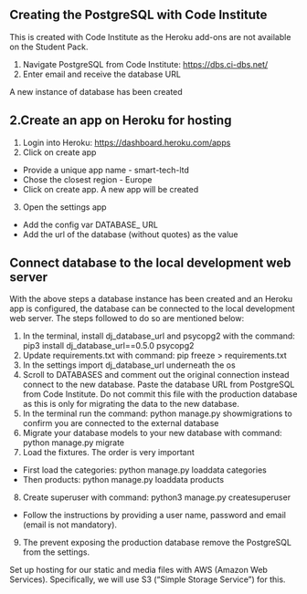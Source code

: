 ## Creating the PostgreSQL with Code Institute

This is created with Code Institute as the Heroku add-ons are not available on the Student Pack.

1. Navigate PostgreSQL from Code Institute: https://dbs.ci-dbs.net/
2. Enter email and receive the database URL

A new instance of database has been created


## 2.Create an app on Heroku for hosting

1. Login into Heroku: https://dashboard.heroku.com/apps
2. Click on create app
- Provide a unique app name - smart-tech-ltd
- Chose the closest region - Europe
- Click on create app. A new app will be created

3. Open the settings app
- Add the config var DATABASE_ URL
- Add the url of the database (without quotes) as the value 


## Connect database to the local development web server

With the above steps a database instance has been created and an Heroku app is configured, the database can be connected to the local development web server. The steps followed to do so are mentioned below:

1. In the terminal, install dj_database_url and psycopg2 with the command: pip3 install dj_database_url==0.5.0 psycopg2
2. Update requirements.txt with command: pip freeze > requirements.txt
3. In the settings import dj_database_url underneath the os
4. Scroll to DATABASES and comment out the original connection instead connect to the new database. Paste the database URL from PostgreSQL from Code Institute. Do not commit this file with the production database as this is only for migrating the data to the new database. 
5. In the terminal run the command: python manage.py showmigrations to confirm you are connected to the external database
6. Migrate your database models to your new database with command: python manage.py migrate
7. Load the fixtures. The order is very important
- First load the categories: python manage.py loaddata categories
- Then products: python manage.py loaddata products

8. Create superuser with command: python3 manage.py createsuperuser
- Follow the instructions by providing a user name, password and email (email is not mandatory).

9. The prevent exposing the production database remove the PostgreSQL from the settings.

Set up hosting for our static and media files with AWS (Amazon Web Services). Specifically, we will use S3 (“Simple Storage Service”) for this.